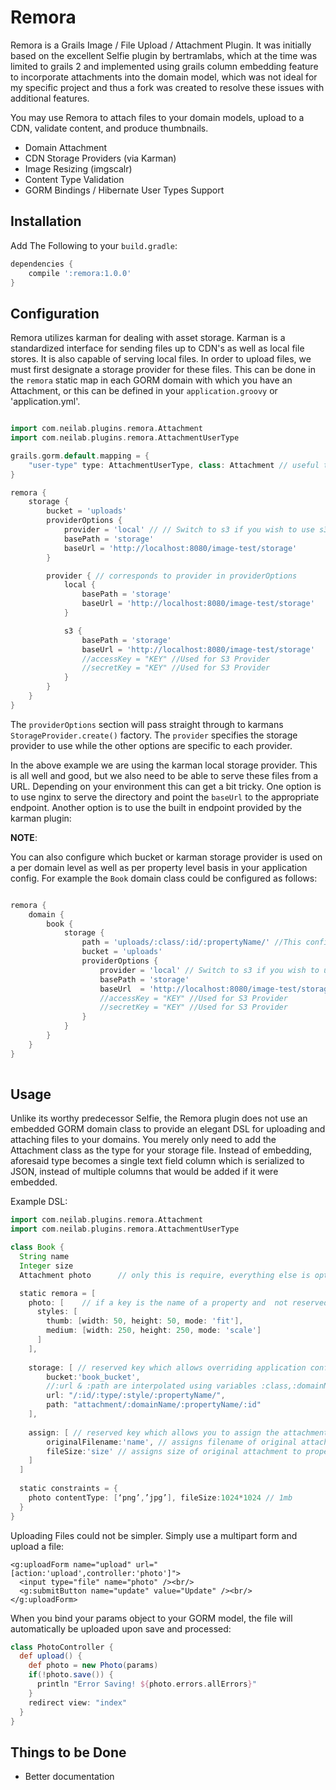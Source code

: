 Remora
======

Remora is a Grails Image / File Upload / Attachment Plugin. It was initially based on the excellent Selfie plugin by bertramlabs, which at the time was limited to grails 2 and implemented using grails column embedding feature to incorporate attachments into the domain model, which was not ideal for my specific project and thus a fork was created to resolve these issues with additional features. 

You may use Remora to attach files to your domain models, upload to a CDN, validate content, and produce thumbnails.

* Domain Attachment
* CDN Storage Providers (via Karman)
* Image Resizing (imgscalr)
* Content Type Validation
* GORM Bindings / Hibernate User Types Support

Installation
------------

Add The Following to your `build.gradle`:

```groovy
dependencies {
    compile ':remora:1.0.0'
}
```

Configuration
-------------

Remora utilizes karman for dealing with asset storage. Karman is a standardized interface for sending files up to CDN's as well as local file stores. It is also capable of serving local files.
In order to upload files, we must first designate a storage provider for these files. This can be done in the `remora` static map in each GORM domain with which you have an Attachment,
or this can be defined in your `application.groovy` or 'application.yml'.

```groovy

import com.neilab.plugins.remora.Attachment
import com.neilab.plugins.remora.AttachmentUserType

grails.gorm.default.mapping = {
    "user-type" type: AttachmentUserType, class: Attachment // useful to only require specifying class type in domain
}

remora {
    storage {
        bucket = 'uploads'
        providerOptions {
            provider = 'local' // // Switch to s3 if you wish to use s3 and install the karman-aws plugin
            basePath = 'storage'
            baseUrl = 'http://localhost:8080/image-test/storage'
        }

        provider { // corresponds to provider in providerOptions
            local {
                basePath = 'storage'
                baseUrl = 'http://localhost:8080/image-test/storage'
            }

            s3 {
                basePath = 'storage'
                baseUrl = 'http://localhost:8080/image-test/storage'
                //accessKey = "KEY" //Used for S3 Provider
                //secretKey = "KEY" //Used for S3 Provider
            }
        }
    }
}

```

The `providerOptions` section will pass straight through to karmans `StorageProvider.create()` factory. The `provider` specifies the storage provider to use while the other options are specific to each provider.

In the above example we are using the karman local storage provider. This is all well and good, but we also need to be able to serve these files from a URL. Depending on your environment this can get a bit tricky.
One option is to use nginx to serve the directory and point the `baseUrl` to the appropriate endpoint. Another option is to use the built in endpoint provided by the karman plugin:

**NOTE**:

You can also configure which bucket or karman storage provider is used on a per domain level as well as per property level basis in your application config. For example the `Book` domain class could be configured as follows:

```groovy

remora {
    domain {
        book {
            storage {
                path = 'uploads/:class/:id/:propertyName/' //This configures the storage path of the files being uploaded by domain class name and property name and identifier in GORM
                bucket = 'uploads'
                providerOptions {
                    provider = 'local' // Switch to s3 if you wish to use s3 and install the karman-aws plugin
                    basePath = 'storage'
                    baseUrl  = 'http://localhost:8080/image-test/storage'
                    //accessKey = "KEY" //Used for S3 Provider
                    //secretKey = "KEY" //Used for S3 Provider
                }
            }
        }
    }
}
  

```


Usage
-----

Unlike its worthy predecessor Selfie, the Remora plugin does not use an embedded GORM domain class to provide an elegant DSL for uploading and attaching files to your domains. You merely only need to add the Attachment class as the type for your storage file. Instead of embedding, aforesaid type becomes a single text field column which is serialized to JSON, instead of multiple columns that would be added if it were embedded.

Example DSL:

```groovy
import com.neilab.plugins.remora.Attachment
import com.neilab.plugins.remora.AttachmentUserType

class Book {
  String name
  Integer size
  Attachment photo      // only this is require, everything else is optional

  static remora = [
    photo: [    // if a key is the name of a property and  not reserved (see below), can be used to configure attachments properties
      styles: [
        thumb: [width: 50, height: 50, mode: 'fit'],
        medium: [width: 250, height: 250, mode: 'scale']
      ]
    ],
    
    storage: [ // reserved key which allows overriding application configs for this domain.
        bucket:'book_bucket',
        //:url & :path are interpolated using variables :class,:domainName,:style,:propertyName,:id and :type
        url: "/:id/:type/:style/:propertyName/",  
        path: "attachment/:domainName/:propertyName/:id"
    ],
    
    assign: [ // reserved key which allows you to assign the attachment properties to additional model database columns.
        originalFilename:'name', // assigns filename of original attachment to property :name
        fileSize:'size' // assigns size of original attachment to property :size
    ]
  ]
   
  static constraints = {
    photo contentType: [‘png’,’jpg’], fileSize:1024*1024 // 1mb
  }
}
```

Uploading Files could not be simpler. Simply use a multipart form and upload a file:

```gsp
<g:uploadForm name="upload" url="[action:'upload',controller:'photo']">
  <input type="file" name="photo" /><br/>
  <g:submitButton name="update" value="Update" /><br/>
</g:uploadForm>
```

When you bind your params object to your GORM model, the file will automatically be uploaded upon save and processed:

```groovy
class PhotoController {
  def upload() {
    def photo = new Photo(params)
    if(!photo.save()) {
      println "Error Saving! ${photo.errors.allErrors}"
    }
    redirect view: "index"
  }
}
```

Things to be Done
------------------
* Better documentation